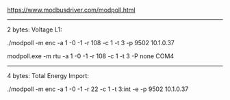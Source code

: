 https://www.modbusdriver.com/modpoll.html

<hr>

2 bytes: Voltage L1:

./modpoll -m enc -a 1 -0 -1 -r 108 -c 1 -t 3 -p 9502 10.1.0.37

modpoll.exe -m rtu -a 1 -0 -1 -r 108 -c 1 -t 3 -P none COM4

<hr>

4 bytes: Total Energy Import:

./modpoll -m enc -a 1 -0 -1 -r 22 -c 1 -t 3:int -e -p 9502 10.1.0.37

